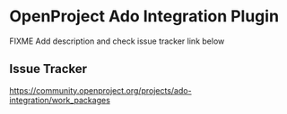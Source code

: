 # OpenProject Ado Integration Plugin

FIXME Add description and check issue tracker link below

## Issue Tracker

https://community.openproject.org/projects/ado-integration/work_packages
